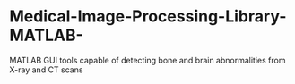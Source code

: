 # Medical-Image-Processing-Library-MATLAB-
MATLAB GUI tools capable of detecting bone and brain abnormalities from X-ray and CT scans
